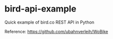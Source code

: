 # bird-api-example

Quick example of bird.co REST API in Python

Reference: https://github.com/ubahnverleih/WoBike
